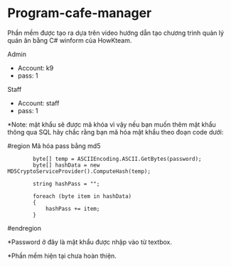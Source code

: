 # Program-cafe-manager

Phần mềm được tạo ra dựa trên video hướng dẫn tạo chương trình quản lý quán ăn bằng C# winform của HowKteam. 

Admin 
- Account: k9 
- pass: 1

Staff
- Account: staff 
- pass: 1

*Note: mật khẩu sẽ được mã khóa vì vậy nếu bạn muốn thêm mật khẩu thông qua SQL hãy chắc rằng bạn mã hóa mật khẩu theo đoạn code dưới:

 #region Mã hóa pass bằng md5
 
            byte[] temp = ASCIIEncoding.ASCII.GetBytes(password);                
            byte[] hashData = new MD5CryptoServiceProvider().ComputeHash(temp);  
                                                                                    
            string hashPass = "";

            foreach (byte item in hashData)
            {
                hashPass += item;
            }
#endregion

*Password ở đây là mật khẩu được nhập vào từ textbox.

*Phần mềm hiện tại chưa hoàn thiện.
